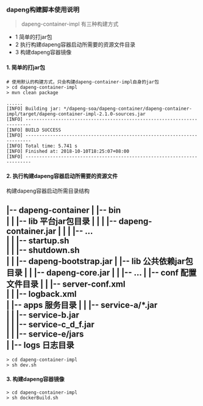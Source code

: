 ### dapeng构建脚本使用说明

> dapeng-container-impl 有三种构建方式
* 1 简单的打jar包
* 2 执行构建dapeng容器启动所需要的资源文件目录
* 3 构建dapeng容器镜像


#### 1. 简单的打jar包 

```
# 使用默认的构建方式，只会构建dapeng-container-impl自身的jar包
> cd dapeng-container-impl
> mvn clean package 

......
[INFO] Building jar: */dapeng-soa/dapeng-container/dapeng-container-impl/target/dapeng-container-impl-2.1.0-sources.jar
[INFO] ------------------------------------------------------------------------
[INFO] BUILD SUCCESS
[INFO] ------------------------------------------------------------------------
[INFO] Total time: 5.741 s
[INFO] Finished at: 2018-10-10T18:25:07+08:00
[INFO] ------------------------------------------------------------------------

```

#### 2. 执行构建dapeng容器启动所需要的资源文件
构建dapeng容器启动所需目录结构

|-- dapeng-container
|   |-- bin                                
|   |   |-- lib                            平台jar包目录
|   |   |   |-- dapeng-container.jar
|   |   |   |-- ...                   
|   |   |-- startup.sh                     
|   |   |-- shutdown.sh                    
|   |   |-- dapeng-bootstrap.jar
|   |-- lib                                公共依赖jar包目录
|   |   |-- dapeng-core.jar
|   |   |-- ...
|   |-- conf                               配置文件目录
|   |   |-- server-conf.xml                
|   |   |-- logback.xml                    
|   |-- apps                               服务目录
|   |   |-- service-a/*.jar                
|   |   |-- service-b.jar                  
|   |   |-- service-c_d_f.jar              
|   |   |-- service-e/jars              
|   |-- logs                               日志目录
-------------------------------------------------------

```
> cd dapeng-container-impl
> sh dev.sh
```


#### 3. 构建dapeng容器镜像
```
> cd dapeng-container-impl
> sh dockerBuild.sh
```
